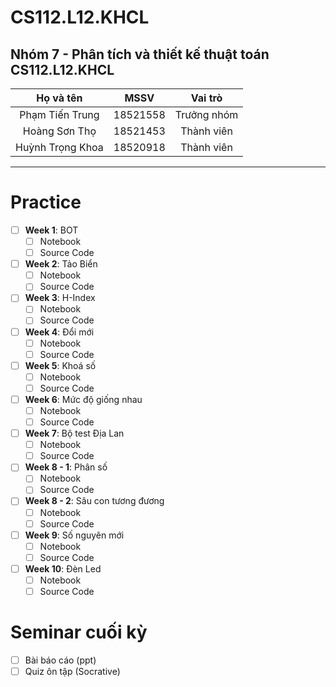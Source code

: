 # CS112.L12.KHCL
## Nhóm 7 - Phân tích và thiết kế thuật toán CS112.L12.KHCL
  |       **Họ và tên**      |       **MSSV**       |  **Vai trò**  |
  |     :------------:       |    :-------------:   |   :-----:     |
  |     Phạm Tiến Trung      |      18521558        |   Trưởng nhóm |
  |     Hoàng Sơn Thọ        |      18521453        |   Thành viên  |
  |     Huỳnh Trọng Khoa     |      18520918        |   Thành viên  |

---
# Practice
- [ ] **Week 1**: BOT
  - [ ] Notebook
  - [ ] Source Code
- [ ] **Week 2**: Tảo Biển
  - [ ] Notebook
  - [ ] Source Code
- [ ] **Week 3**: H-Index
  - [ ] Notebook
  - [ ] Source Code
- [ ] **Week 4**: Đổi mới
  - [ ] Notebook
  - [ ] Source Code
- [ ] **Week 5**: Khoá số
  - [ ] Notebook
  - [ ] Source Code
- [ ] **Week 6**: Mức độ giống nhau
  - [ ] Notebook
  - [ ] Source Code
- [ ] **Week 7**: Bộ test Địa Lan
  - [ ] Notebook
  - [ ] Source Code
- [ ] **Week 8 - 1**: Phân số
  - [ ] Notebook
  - [ ] Source Code
- [ ] **Week 8 - 2**: Sâu con tương đương
  - [ ] Notebook
  - [ ] Source Code  
- [ ] **Week 9**: Số nguyên mới
  - [ ] Notebook
  - [ ] Source Code
- [ ] **Week 10**: Đèn Led
  - [ ] Notebook
  - [ ] Source Code

# Seminar cuối kỳ
- [ ] Bài báo cáo (ppt)
- [ ] Quiz ôn tập (Socrative)
